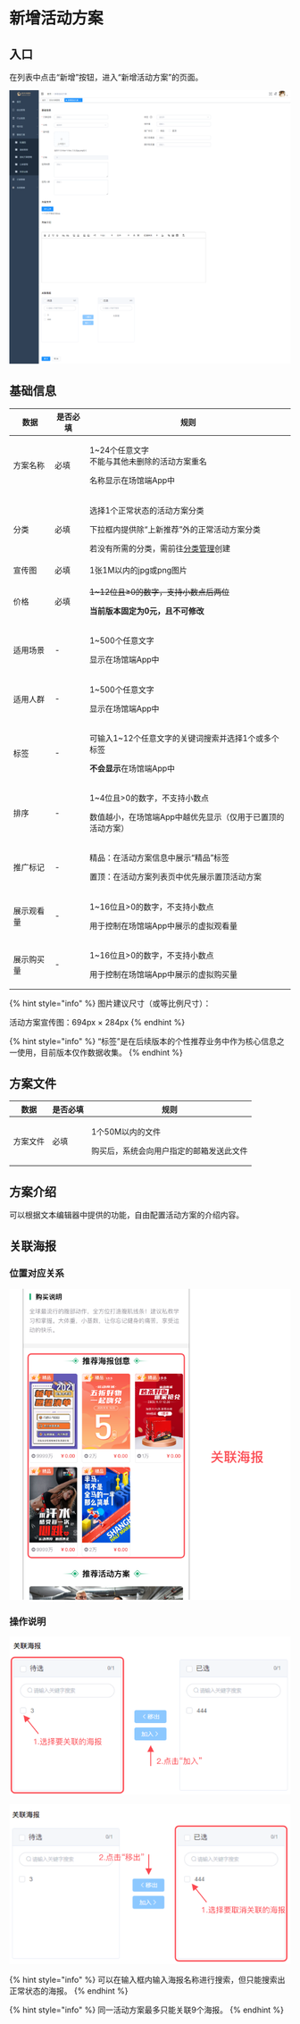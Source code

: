 # 新增活动方案

## 入口

在列表中点击“新增”按钮，进入“新增活动方案”的页面。

![新增活动方案](<../../../.gitbook/assets/image (34).png>)

## 基础信息

| 数据    | 是否必填 | 规则                                                                                                             |
| ----- | ---- | -------------------------------------------------------------------------------------------------------------- |
| 方案名称  | 必填   | <p>1~24个任意文字<br>不能与其他未删除的活动方案重名</p><p>名称显示在场馆端App中</p>                                                         |
| 分类    | 必填   | <p>选择1个正常状态的活动方案分类</p><p>下拉框内提供除“上新推荐”外的正常活动方案分类</p><p>若没有所需的分类，需前往<a href="../classification/">分类管理</a>创建</p> |
| 宣传图   | 必填   | 1张1M以内的jpg或png图片                                                                                               |
| 价格    | 必填   | <p><del>1~12位且≥0的数字，支持小数点后两位</del></p><p><strong>当前版本固定为0元，且不可修改</strong></p>                                  |
| 适用场景  | -    | <p>1~500个任意文字</p><p>显示在场馆端App中</p>                                                                             |
| 适用人群  | -    | <p>1~500个任意文字</p><p>显示在场馆端App中</p>                                                                             |
| 标签    | -    | <p>可输入1~12个任意文字的关键词搜索并选择1个或多个标签</p><p><strong>不会显示</strong>在场馆端App中</p>                                        |
| 排序    | -    | <p>1~4位且>0的数字，不支持小数点</p><p>数值越小，在场馆端App中越优先显示（仅用于已置顶的活动方案）</p>                                                 |
| 推广标记  | -    | <p>精品：在活动方案信息中展示“精品”标签</p><p>置顶：在活动方案列表页中优先展示置顶活动方案</p>                                                        |
| 展示观看量 | -    | <p>1~16位且>0的数字，不支持小数点</p><p>用于控制在场馆端App中展示的虚拟观看量</p>                                                           |
| 展示购买量 | -    | <p>1~16位且>0的数字，不支持小数点</p><p>用于控制在场馆端App中展示的虚拟购买量</p>                                                           |

{% hint style="info" %}
图片建议尺寸（或等比例尺寸）：

活动方案宣传图：694px × 284px
{% endhint %}

{% hint style="info" %}
“标签”是在后续版本的个性推荐业务中作为核心信息之一使用，目前版本仅作数据收集。
{% endhint %}

## 方案文件

| 数据   | 是否必填 | 规则                                           |
| ---- | ---- | -------------------------------------------- |
| 方案文件 | 必填   | <p>1个50M以内的文件</p><p>购买后，系统会向用户指定的邮箱发送此文件</p> |

## 方案介绍

可以根据文本编辑器中提供的功能，自由配置活动方案的介绍内容。

## 关联海报

### 位置对应关系

![活动方案详情页内的海报推荐](<../../../.gitbook/assets/image (37).png>)

### 操作说明

![添加关联海报的操作步骤](<../../../.gitbook/assets/image (38).png>)

![取消关联海报的操作步骤](<../../../.gitbook/assets/image (39).png>)

{% hint style="info" %}
可以在输入框内输入海报名称进行搜索，但只能搜索出正常状态的海报。
{% endhint %}

{% hint style="info" %}
同一活动方案最多只能关联9个海报。
{% endhint %}
